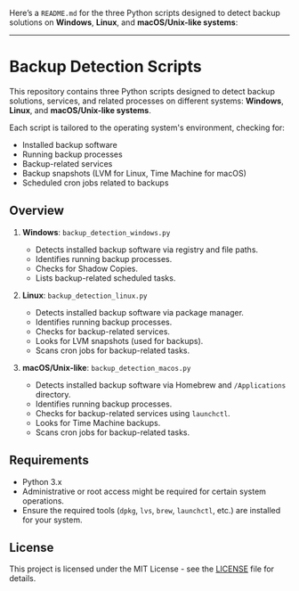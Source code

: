 Here’s a `README.md` for the three Python scripts designed to detect backup solutions on **Windows**, **Linux**, and **macOS/Unix-like systems**:

---

# Backup Detection Scripts

This repository contains three Python scripts designed to detect backup solutions, services, and related processes on different systems: **Windows**, **Linux**, and **macOS/Unix-like systems**.

Each script is tailored to the operating system's environment, checking for:
- Installed backup software
- Running backup processes
- Backup-related services
- Backup snapshots (LVM for Linux, Time Machine for macOS)
- Scheduled cron jobs related to backups

## Overview

1. **Windows**: `backup_detection_windows.py`
    - Detects installed backup software via registry and file paths.
    - Identifies running backup processes.
    - Checks for Shadow Copies.
    - Lists backup-related scheduled tasks.

2. **Linux**: `backup_detection_linux.py`
    - Detects installed backup software via package manager.
    - Identifies running backup processes.
    - Checks for backup-related services.
    - Looks for LVM snapshots (used for backups).
    - Scans cron jobs for backup-related tasks.

3. **macOS/Unix-like**: `backup_detection_macos.py`
    - Detects installed backup software via Homebrew and `/Applications` directory.
    - Identifies running backup processes.
    - Checks for backup-related services using `launchctl`.
    - Looks for Time Machine backups.
    - Scans cron jobs for backup-related tasks.

## Requirements

- Python 3.x
- Administrative or root access might be required for certain system operations.
- Ensure the required tools (`dpkg`, `lvs`, `brew`, `launchctl`, etc.) are installed for your system.


## License

This project is licensed under the MIT License - see the [LICENSE](LICENSE) file for details.
